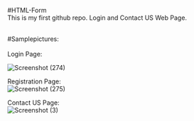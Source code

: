#HTML-Form
<br>
This is my first github repo. Login and Contact US Web Page. <br/>

<br>
#Samplepictures:<br/>
<br>
Login Page: <br/>

![Screenshot (274)](https://github.com/abhishekraicgc/HTML-Form/assets/113430920/7cc788c1-8b2a-4679-bca3-49a59a147ed4) <br/>

Registration Page: <br/>
![Screenshot (275)](https://github.com/abhishekraicgc/HTML-Form/assets/113430920/c7d98a9e-d640-45ee-be61-02a950debf93) <br/>

Contact US Page: <br/>
![Screenshot (3)](https://github.com/abhishekraicgc/HTML-Form/assets/113430920/98ce101d-28c0-415c-8dbd-b76b0337ba3a) <br/>
